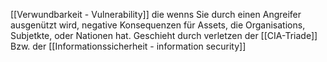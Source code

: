 [[Verwundbarkeit - Vulnerability]] die wenns Sie durch einen Angreifer ausgenützt wird, negative Konsequenzen für Assets, die Organisations, Subjetkte, oder Nationen hat. 
Geschieht durch verletzen der [[CIA-Triade]] Bzw. der [[Informationssicherheit - information security]]
